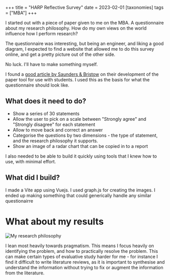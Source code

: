 +++
title = "HARP Reflective Survey"
date = 2023-02-01
[taxonomies]
tags = ["MBA"]
+++

I started out with a piece of paper given to me on the MBA.
A questionnaire about my research philosophy. How do my own views on the world influence how I perform research?

The questionnaire was interesting, but being an engineer, and liking a good diagram, I expected to find a website that allowed me to do this survey online, and get a pretty picture out of the other side.

No luck. I'll have to make something myself.
 
I found a [good article by Saunders & Bristow](https://www.researchgate.net/publication/370765449_Heightening_awareness_of_research_philosophy_the_development_of_a_reflexive_tool_for_use_with_students_Heightening_awareness_of_research_philosophy_the_development_of_a_reflexive_tool_for_use_with_stu) on their development of the paper tool for use with students. I used this as the basis for what the questionnaire should look like.

## What does it need to do?

- Show a series of 30 statements
- Allow the user to pick on a scale between "Strongly agree" and "Strongly disagree" for each statement
- Allow to move back and correct an answer
- Categorise the questions by two dimensions - the type of statement, and the research philosophy it supports.
- Show an image of a radar chart that can be copied in to a report

I also needed to be able to build it quickly using tools that I knew how to use, with minimal effort.

## What did I build?

I made a Vite app using Vuejs. I used graph.js for creating the images.
I ended up making something that could generically handle any similar questionairre


# What about my results

![My research philosophy](../research_philosophy.png)

I lean most heavily towards pragmatism. This means I focus heavily on identifying the problem, and how to practically resolve the problem.
This can make certain types of evaluative study harder for me - for instance I find it difficult to write literature reviews, as it is important to synthesise and understand the information without trying to fix or augment the information from the literature.
